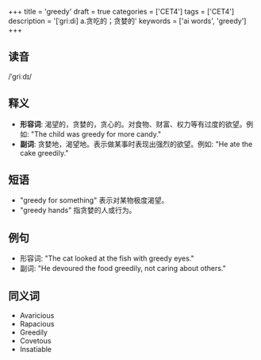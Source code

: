 +++
title = 'greedy'
draft = true
categories = ['CET4']
tags = ['CET4']
description = '[ˈgriːdi] a.贪吃的；贪婪的'
keywords = ['ai words', 'greedy']
+++

## 读音
/ˈɡriːdɪ/

## 释义
- **形容词**: 渴望的，贪婪的，贪心的。对食物、财富、权力等有过度的欲望。例如: "The child was greedy for more candy."
- **副词**: 贪婪地，渴望地。表示做某事时表现出强烈的欲望。例如: "He ate the cake greedily."

## 短语
- "greedy for something" 表示对某物极度渴望。
- "greedy hands" 指贪婪的人或行为。

## 例句
- 形容词: "The cat looked at the fish with greedy eyes."
- 副词: "He devoured the food greedily, not caring about others."

## 同义词
- Avaricious
- Rapacious
- Greedily
- Covetous
- Insatiable
